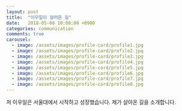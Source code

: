 ```yaml
---
layout: post
title:  "이우일이 걸어온 길"
date:   2018-05-08 10:00:00 +0900
categories: communication
comments: true
carousel:
  - image: /assets/images/profile-card/profile1.jpg
  - image: /assets/images/profile-card/profile2.jpg
  - image: /assets/images/profile-card/profile3.jpg
  - image: /assets/images/profile-card/profile4.jpg
  - image: /assets/images/profile-card/profile5.jpg
  - image: /assets/images/profile-card/profile6.jpg
  - image: /assets/images/profile-card/profile7.jpg
  - image: /assets/images/profile-card/profile8.jpg
---
```

저 이우일은 서울대에서 시작하고 성장했습니다. 제가 살아온 길을 소개합니다.
